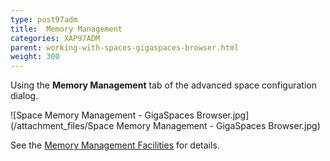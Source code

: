 ```yaml
---
type: post97adm
title:  Memory Management
categories: XAP97ADM
parent: working-with-spaces-gigaspaces-browser.html
weight: 300
---
```


 Using the **Memory Management** tab of the advanced space configuration dialog.


![Space Memory Management - GigaSpaces Browser.jpg](/attachment_files/Space Memory Management - GigaSpaces Browser.jpg)

See the [Memory Management Facilities]({{%currentjavaurl%}}/memory-management-facilities.html) for details.
